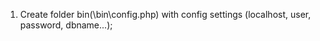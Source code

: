1. Create folder bin(\bin\config.php) with config settings (localhost, user, password, dbname...);


